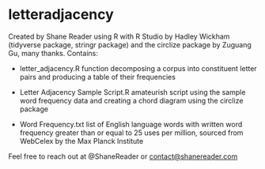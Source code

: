# letteradjacency

Created by Shane Reader using R with R Studio by Hadley Wickham (tidyverse package, stringr package) and the circlize package by Zuguang Gu, many thanks. Contains:

* letter_adjacency.R
  function decomposing a corpus into constituent letter pairs and producing a table of their frequencies

* Letter Adjacency Sample Script.R
  amateurish script using the sample word frequency data and creating a chord diagram using the circlize package
  
* Word Frequency.txt
  list of English language words with written word frequency greater than or equal to 25 uses per million, sourced from WebCelex by the Max Planck Institute

Feel free to reach out at @ShaneReader or contact@shanereader.com
  

